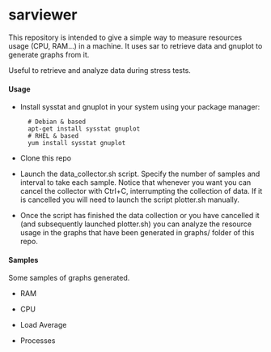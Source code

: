 # sarviewer

This repository is intended to give a simple way to measure resources usage (CPU, RAM...) in a machine. It uses sar to retrieve data and gnuplot to generate graphs from it.

Useful to retrieve and analyze data during stress tests.

#### Usage

* Install sysstat and gnuplot in your system using your package manager:

        # Debian & based
        apt-get install sysstat gnuplot
        # RHEL & based
        yum install sysstat gnuplot

* Clone this repo

* Launch the data_collector.sh script. Specify the number of samples and interval to take each sample. Notice that whenever you want you can cancel the collector with Ctrl+C, interrumpting the collection of data. If it is cancelled you will need to launch the script plotter.sh manually.

* Once the script has finished the data collection or you have cancelled it (and subsequently launched plotter.sh) you can analyze the resource usage in the graphs that have been generated in graphs/ folder of this repo.

#### Samples

Some samples of graphs generated.

* RAM
 
* CPU
 
* Load Average

* Processes
